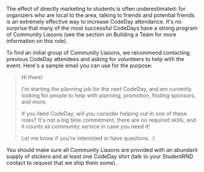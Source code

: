 The effect of directly marketing to students is often underestimated: for organizers who are local to the area, talking to friends and potential friends is an extremely effective way to increase CodeDay attendance. It's no surprise that many of the most successful CodeDays have a strong program of Community Liasons \(see the section on Building a Team for more information on this role\).

To find an initial group of Community Liasons, we recommend contacting previous CodeDay attendees and asking for volunteers to help with the event. Here's a sample email you can use for the purpose:

> Hi there!
> 
> I'm starting the planning job for the next CodeDay, and am currently looking for people to help with planning, promotion, finding sponsors, and more.
> 
> If you liked CodeDay, will you consider helping out in one of these roles? It's not a big time commitment, there are no required skills, and it counts as community service in case you need it!
> 
> Let me know if you're interested or have questions. :\)

You should make sure all Community Liasons are provided with an abundant supply of stickers and at least one CodeDay shirt \(talk to your StudentRND contact to request that we ship them some\).

